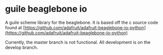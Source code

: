 # guile beaglebone io

A guile scheme library for the beaglebone.  It is based off the c
source code found at [https://github.com/adafruit/adafruit-beaglebone-io-python](https://github.com/adafruit/adafruit-beaglebone-io-python)

Currently, the master branch is not functional.  All development is on the
develop branch.

